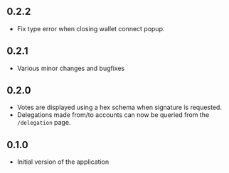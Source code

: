 ## 0.2.2

- Fix type error when closing wallet connect popup.

## 0.2.1

- Various minor changes and bugfixes

## 0.2.0

- Votes are displayed using a hex schema when signature is requested.
- Delegations made from/to accounts can now be queried from the `/delegation` page.

## 0.1.0

- Initial version of the application
